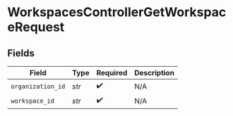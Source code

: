 # WorkspacesControllerGetWorkspaceRequest


## Fields

| Field              | Type               | Required           | Description        |
| ------------------ | ------------------ | ------------------ | ------------------ |
| `organization_id`  | *str*              | :heavy_check_mark: | N/A                |
| `workspace_id`     | *str*              | :heavy_check_mark: | N/A                |